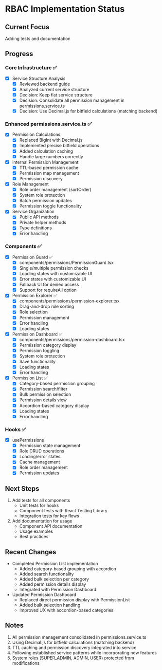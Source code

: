 # RBAC Implementation Status

## Current Focus
Adding tests and documentation

## Progress

### Core Infrastructure ✅
- [x] Service Structure Analysis
  - [x] Reviewed backend guide
  - [x] Analyzed current service structure
  - [x] Decision: Keep flat service structure
  - [x] Decision: Consolidate all permission management in permissions.service.ts
  - [x] Decision: Use Decimal.js for bitfield calculations (matching backend)

### Enhanced permissions.service.ts ✅
- [x] Permission Calculations
  - [x] Replaced BigInt with Decimal.js
  - [x] Implemented precise bitfield operations
  - [x] Added calculation caching
  - [x] Handle large numbers correctly

- [x] Internal Permission Management
  - [x] TTL-based permission cache
  - [x] Permission map management
  - [x] Permission discovery

- [x] Role Management
  - [x] Role order management (sortOrder)
  - [x] System role protection
  - [x] Batch permission updates
  - [x] Permission toggle functionality

- [x] Service Organization
  - [x] Public API methods
  - [x] Private helper methods
  - [x] Type definitions
  - [x] Error handling

### Components ✅
- [x] Permission Guard ✅
  - [x] components/permissions/PermissionGuard.tsx
  - [x] Single/multiple permission checks
  - [x] Loading states with customizable UI
  - [x] Error states with customizable UI
  - [x] Fallback UI for denied access
  - [x] Support for requireAll option

- [x] Permission Explorer ✅
  - [x] components/permissions/permission-explorer.tsx
  - [x] Drag-and-drop role sorting
  - [x] Role selection
  - [x] Permission management
  - [x] Error handling
  - [x] Loading states

- [x] Permission Dashboard ✅
  - [x] components/permissions/permission-dashboard.tsx
  - [x] Permission category display
  - [x] Permission toggling
  - [x] System role protection
  - [x] Save functionality
  - [x] Loading states
  - [x] Error handling

- [x] Permission List ✅
  - [x] Category-based permission grouping
  - [x] Permission search/filter
  - [x] Bulk permission selection
  - [x] Permission details view
  - [x] Accordion-based category display
  - [x] Loading states
  - [x] Error handling

### Hooks ✅
- [x] usePermissions
  - [x] Permission state management
  - [x] Role CRUD operations
  - [x] Loading/error states
  - [x] Cache management
  - [x] Role order management
  - [x] Permission updates

## Next Steps
1. Add tests for all components
   - Unit tests for hooks
   - Component tests with React Testing Library
   - Integration tests for key flows
2. Add documentation for usage
   - Component API documentation
   - Usage examples
   - Best practices

## Recent Changes
- Completed Permission List implementation
  - Added category-based grouping with accordion
  - Added search functionality
  - Added bulk selection per category
  - Added permission details display
  - Integrated with Permission Dashboard
- Updated Permission Dashboard
  - Replaced direct permission display with PermissionList
  - Added bulk selection handling
  - Improved UX with accordion-based categories

## Notes
1. All permission management consolidated in permissions.service.ts
2. Using Decimal.js for bitfield calculations (matching backend)
3. TTL caching and permission discovery integrated into service
4. Following established service patterns while incorporating new features
5. System roles (SUPER_ADMIN, ADMIN, USER) protected from modifications